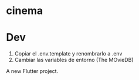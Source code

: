 # cinema

# Dev

1. Copiar el .env.template y renombrarlo a .env
2. Cambiar las variables de entorno (The MOvieDB)




A new Flutter project.
